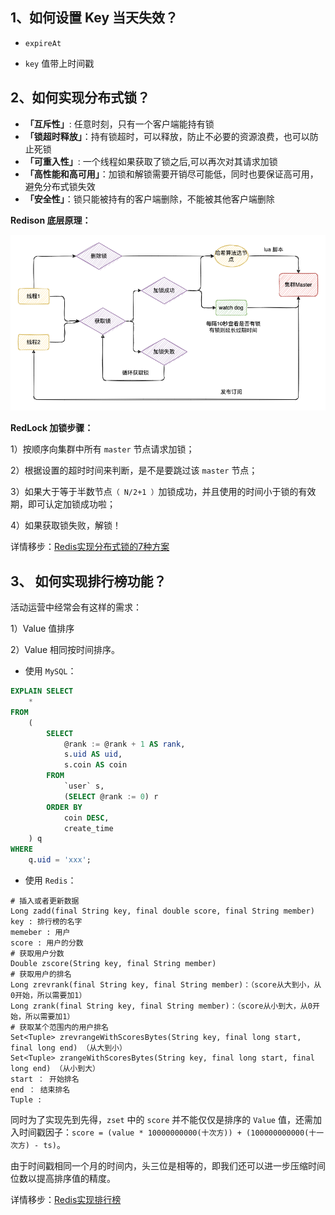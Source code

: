 ## 1、如何设置 Key 当天失效？

* `expireAt`

* `key` 值带上时间戳

## 2、如何实现分布式锁？

* **「互斥性」**: 任意时刻，只有一个客户端能持有锁
* **「锁超时释放」**：持有锁超时，可以释放，防止不必要的资源浪费，也可以防止死锁
* **「可重入性」**: 一个线程如果获取了锁之后,可以再次对其请求加锁
* **「高性能和高可用」**：加锁和解锁需要开销尽可能低，同时也要保证高可用，避免分布式锁失效
* **「安全性」**：锁只能被持有的客户端删除，不能被其他客户端删除

**Redison 底层原理：**

![img_27.png](img_27.png)

**RedLock 加锁步骤：**

1）按顺序向集群中所有 `master` 节点请求加锁；

2）根据设置的超时时间来判断，是不是要跳过该 `master` 节点；

3）如果大于等于半数节点`（ N/2+1 ）`加锁成功，并且使用的时间小于锁的有效期，即可认定加锁成功啦；

4）如果获取锁失败，解锁！

详情移步：[Redis实现分布式锁的7种方案](/数据库/Redis/进阶问题/Redis实现分布式锁的7种方案)

## 3、 如何实现排行榜功能？

活动运营中经常会有这样的需求：

1）Value 值排序 

2）Value 相同按时间排序。

* 使用 `MySQL`：

```sql
EXPLAIN SELECT
    *
FROM
    (
        SELECT
            @rank := @rank + 1 AS rank,
            s.uid AS uid,
            s.coin AS coin
        FROM
            `user` s,
            (SELECT @rank := 0) r
        ORDER BY
            coin DESC,
            create_time
    ) q
WHERE
    q.uid = 'xxx';
```

* 使用 `Redis`：

```shell
# 插入或者更新数据
Long zadd(final String key, final double score, final String member)
key : 排行榜的名字
memeber : 用户
score : 用户的分数
# 获取用户分数
Double zscore(String key, final String member)
# 获取用户的排名
Long zrevrank(final String key, final String member)：（score从大到小，从0开始，所以需要加1）
Long zrank(final String key, final String member)：（score从小到大，从0开始，所以需要加1）
# 获取某个范围内的用户排名
Set<Tuple> zrevrangeWithScoresBytes(String key, final long start, final long end) （从大到小）
Set<Tuple> zrangeWithScoresBytes(String key, final long start, final long end) （从小到大）
start ： 开始排名
end ： 结束排名
Tuple :
```

同时为了实现先到先得，`zset` 中的 `score` 并不能仅仅是排序的 `Value` 值，还需加入时间戳因子：`score = (value * 10000000000(十次方)) + (100000000000(十一次方) - ts)`。

由于时间戳相同一个月的时间内，头三位是相等的，即我们还可以进一步压缩时间位数以提高排序值的精度。

详情移步：[Redis实现排行榜](/数据库/Redis/进阶问题/Redis实现排行榜)
